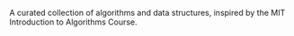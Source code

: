 A curated collection of algorithms and data structures, inspired by the MIT Introduction to Algorithms Course.
